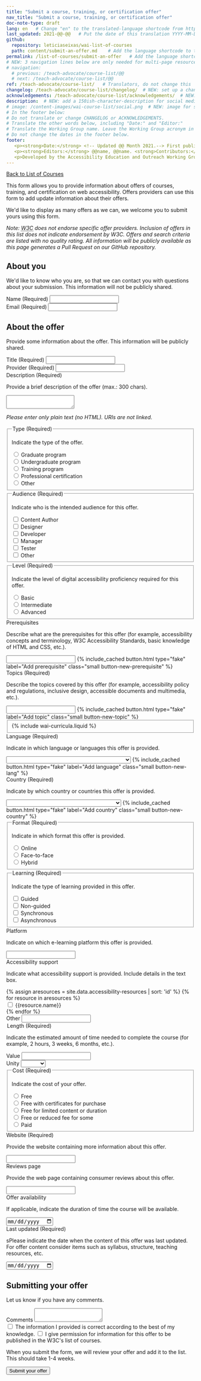 ```yaml
---
title: "Submit a course, training, or certification offer"
nav_title: "Submit a course, training, or certification offer"
doc-note-type: draft
lang: en   # Change "en" to the translated-language shortcode from https://www.iana.org/assignments/language-subtag-registry/language-subtag-registry
last_updated: 2021-@@-@@   # Put the date of this translation YYYY-MM-DD (with month in the middle)
github:
  repository: leticiaseixas/wai-list-of-courses
  path: content/submit-an-offer.md    # Add the language shortcode to the middle of the filename, for example: content/index.fr.md
permalink: /list-of-courses/submit-an-offer   # Add the language shortcode to the end, with no slash at end, for example: /link/to/page/fr
# NEW: 3 navigation lines below are only needed for multi-page resources where you have previous and next at the bottom. If so, un-comment them; otherwise delete these lines.
# navigation:
  # previous: /teach-advocate/course-list/@@
  # next: /teach-advocate/course-list/@@
ref: /teach-advocate/course-list/   # Translators, do not change this
changelog: /teach-advocate/course-list/changelog/  # NEW: set up a changelog so it's ready for later
acknowledgements: /teach-advocate/course-list/acknowledgements/  # NEW: delete if don't have a separate acknowledgements page. And delete it in the footer below.
description:  # NEW: add a 150ish-character-description for social media   # translate the description
# image: /content-images/wai-course-list/social.png  # NEW: image for social media (leave commented out if we don't have a specific one for this reource)
# In the footer below:
# Do not translate or change CHANGELOG or ACKNOWLEDGEMENTS.
# Translate the other words below, including "Date:" and "Editor:"
# Translate the Working Group name. Leave the Working Group acronym in English.
# Do not change the dates in the footer below.
footer: 
   <p><strong>Date:</strong> <!-- Updated @@ Month 2021.--> First published Month 20@@. CHANGELOG.</p>
   <p><strong>Editors:</strong> @@name, @@name. <strong>Contributors:</strong> @@name, @@name, and <a href="https://www.w3.org/groups/wg/eowg/participants">participants of the EOWG</a>. ACKNOWLEDGEMENTS lists contributors and credits.</p>
   <p>Developed by the Accessibility Education and Outreach Working Group (<a href="http://www.w3.org/WAI/EO/">EOWG</a>). Developed as part of the <a href="https://www.w3.org/WAI/about/projects/wai-coop/">WAI-CooP project</a>, co-funded by the European Commission.</p>
---
```


<div style="grid-column: 4 / span 4">

<style>
{% include css/styles.css %}
main > header { grid-column: 4 / span 4; }
</style>

<a href="../list-of-courses">Back to List of Courses</a>
<p>
This form allows you to provide information about offers of courses, training, and certification on web accessibility. Offers providers can use this form to add update information about their offers. 
</p>
<p>We'd like to display as many offers as we can, we welcome you to submit yours using this form.</p>
<p><em>Note: <abbr title="World Wide Web Consortium">W3C</abbr> does not endorse specific offer providers. Inclusion of offers in this list does not indicate endorsement by W3C. Offers and search criteria are listed with no quality rating. All information will be publicly available as this page generates a Pull Request on our GitHub repository.</em></p> 

<form id="form-submit-an-offer">

  <h2 id="about-you">About you</h2>
  <p>We'd like to know who you are, so that we can contact you with questions about your submission. This information will not be publicly shared.</p>

  <div class="field">
     <label for="submitter-name" class="label-input">Name (Required)</label>
     <input type="text" id="submitter-name" required>
   </div>
   <div class="field">
     <label for="submitter-email" class="label-input">Email (Required)</label>
     <input type="email" id="submitter-email" required>
  </div>
  

  <h2 id="the-tool">About the offer</h2>
  <p>Provide some information about the offer. This information will be publicly shared.</p>

  <div class="field">
      <label for="offer-name" class="label-input">Title (Required)</label>
      <input type="text" id="offer-name" required>
  </div>
  <div class="field">
      <label for="offer-provider" class="label-input">Provider (Required)</label>
      <input type="text" id="offer-provider" required>
  </div>

  <div class="field">
      <label for="offer-description" class="label-input">Description (Required)</label>
      <p class="expl">Provide a brief description of the offer (max.: 300 chars).</p>
      <textarea id="offer-description" required></textarea>
      <p><em>Please enter only plain text (no HTML). URIs are not linked.</em></p>
  </div>

  <fieldset class="field" id="offer-type">
    <legend class="label">Type (Required)</legend>
    <p class="expl">Indicate the type of the offer.</p>
    <div class="radio-field">
      <input type="radio" name="offer-type" id="offer-type-graduate" required>
      <label for="offer-type-graduate">Graduate program</label>
    </div>
    <div class="radio-field">
      <input type="radio" name="offer-type" id="offer-type-undergraduate">
      <label for="offer-type-undergraduate">Undergraduate program</label>
    </div>
    <div class="radio-field">
      <input type="radio" name="offer-type" id="offer-type-training">
      <label for="offer-type-training">Training program</label>
    </div>
    <div class="radio-field">
      <input type="radio" name="offer-type" id="offer-type-certification">
      <label for="offer-type-certification">Professional certification</label>
    </div>
    <div class="radio-field">
      <input type="radio" name="offer-type" id="offer-type-other">
      <label for="offer-type-other">Other</label>
    </div>
  </fieldset>

  <fieldset class="field" id="offer-audience">
    <legend class="label">Audience (Required)</legend>
    <p class="expl">Indicate who is the intended audience for this offer.</p>
    <div class="radio-field">
      <input type="checkbox" name="offer-audience" id="offer-audience-content-author" value="offer-audience-content-author" required>
      <label for="offer-audience-content-author">Content Author</label>
    </div>
    <div class="radio-field">
      <input type="checkbox" name="offer-audience" id="offer-audience-designer" value="offer-audience-designer" required>
      <label for="offer-audience-designer">Designer</label>
    </div>
    <div class="radio-field">
      <input type="checkbox" name="offer-audience" id="offer-audience-developer" value="offer-audience-developer" required>
      <label for="offer-audience-developer">Developer</label>
    </div>
    <div class="radio-field">
      <input type="checkbox" name="offer-audience" id="offer-audience-manager" value="offer-audience-manager" required>
      <label for="offer-audience-manager">Manager</label>
    </div>
    <div class="radio-field">
      <input type="checkbox" name="offer-audience" id="offer-audience-tester" value="offer-audience-tester" required>
      <label for="offer-audience-tester">Tester</label>
    </div>
    <div class="radio-field">
      <input type="checkbox" name="offer-audience" id="offer-audience-other" value="offer-audience-other" required>
      <label for="offer-audience-other">Other</label>
    </div>
  </fieldset>

  <fieldset class="field" id="offer-level">
    <legend class="label">Level (Required)</legend>
    <p class="expl">Indicate the level of digital accessibility proficiency required for this offer.</p>
    <div class="radio-field">
      <input type="radio" name="offer-level" id="offer-level-basic" required>
      <label for="offer-level-basic">Basic</label>
    </div>
    <div class="radio-field">
      <input type="radio" name="offer-level" id="offer-level-intermediate">
      <label for="offer-level-intermediate">Intermediate</label>
    </div>
    <div class="radio-field">
      <input type="radio" name="offer-level" id="offer-level-advanced">
      <label for="offer-level-advanced">Advanced</label>
    </div>
  </fieldset>

  <div class="field" id="divInputPrerequisite">
      <label for="offer-prerequisites" class="label-input">Prerequisites</label>
      <p class="expl">Describe what are the prerequisites for this offer (for example, accessibility concepts and terminology, W3C Accessibility Standards, basic knowledge of HTML and CSS, etc.).</p>
      <input type="text" id="prerequisites1" class="field-prerequisite">
      {% include_cached button.html type="fake" label="Add prerequisite" class="small button-new-prerequisite" %}
  </div>

  <div class="field" id="divInputTopic">
      <label for="offer-topics" class="label-input" required>Topics (Required)</label>
      <p class="expl">Describe the topics covered by this offer (for example, accessibility policy and regulations, inclusive design, accessible documents and multimedia, etc.).</p>
      <input type="text" id="topics" class="field-topic">
      {% include_cached button.html type="fake" label="Add topic" class="small button-new-topic" %}
  </div>

  <fieldset id="offer-wai-curricula">
      {% include wai-curricula.liquid %}
  </fieldset>

  <div class="field" id="divSelectLang">
      <label for="offer-language" class="label-input" >Language (Required)</label>
      <p class="expl">Indicate in which language or languages this offer is provided.</p>
      <select name="language" id="language" class="field-language select-form" required> 
          <option value=""></option>
          {% for language in site.data.lang %}
              <option value="{{ language[0] }}">{{ language[1].name }} ({{language[1].nativeName }})</option>
          {% endfor %}
      </select>
      {% include_cached button.html type="fake" label="Add language" class="small button-new-lang" %}
  </div>

  <div class="field" id="divSelectCountry">
      <label for="offer-country" class="label-input">Country (Required)</label>
      <p class="expl">Indicate by which country or countries this offer is provided.</p>
      <select name="country" id="country" class="field-country select-form" required>
          <option value=""></option>
          {% for country in site.data.countries %}
              <option value="{{ country[0] }}">{{ country[1].name }} ({{country[1].nativeName}})</option>
          {% endfor %}
      </select>
      {% include_cached button.html type="fake" label="Add country" class="small button-new-country" %}
  </div>

  <fieldset class="field" id="offer-format">
    <legend class="label">Format (Required)</legend>
    <p class="expl">Indicate in which format this offer is provided.</p>
    <div class="radio-field">
      <input type="radio" name="offer-format" id="offer-format-online" required>
      <label for="offer-format-online">Online</label>
    </div>
    <div class="radio-field">
      <input type="radio" name="offer-format" id="offer-format-face-to-face">
      <label for="offer-format-face-to-face">Face-to-face</label>
    </div>
    <div class="radio-field">
      <input type="radio" name="offer-format" id="offer-format-hybrid">
      <label for="offer-format-hybrid">Hybrid</label>
    </div>
  </fieldset>


  <fieldset class="field" id="offer-learning">
      <legend class="label">Learning (Required)</legend>
      <p class="expl">Indicate the type of learning provided in this offer.</p>
      <div class="radio-field">
          <input type="checkbox" id="offer-learning-guided" name="offer-learning-guided" required>
          <label for="offer-learning-guided">Guided</label>
      </div>
      <div class="radio-field">
          <input type="checkbox" id="offer-learning-non-guided" name="offer-learning-non-guided">
          <label for="offer-learning">Non-guided</label>
      </div>
      <div class="radio-field">
          <input type="checkbox" id="offer-learning-synchronous" name="offer-learning-synchronous">
          <label for="offer-learning-synchronous">Synchronous</label>
      </div>
      <div class="radio-field">
          <input type="checkbox" id="offer-learning-asynchronous" name="offer-learning-asynchronous">
          <label for="offer-learning-asynchronous">Asynchronous</label>
      </div>            
  </fieldset>

  <div class="field">
      <label for="offer-platform" class="label-input">Platform</label>
      <p class="expl">Indicate on which e-learning platform this offer is provided.</p>
      <input type="text" id="platform">
  </div>

  <div class="field">
      <label for="offer-accessibility-resources" class="label-input">Accessibility support</label>
      <p class="expl">Indicate what accessibility support is provided. Include details in the text box.</p>
      {% assign aresources = site.data.accessibility-resources | sort: 'id' %}
      {% for resource in aresources %}
        <div class="radio-field">
          <input type="checkbox" id="offer-accessibility-resource-{{resource.id}}" value="offer-accessibility-resource-{{resource.id}}">
          <label for="offer-accessibility-resource-{{resource.id}}">{{resource.name}}</label>
        </div>
      {% endfor %}
      <div>
        <label for="offer-new-accessibility-resource" class="visuallyhidden">Other</label>
        <input type="text" id="offer-new-accessibility-resource" class="new-aresource">
      </div>
  </div>

<!-- {% capture info_label%}More information about the {{curricula.name}}{% endcapture %}
{{ curricula.name }}{% include resource-link.html label=info_label href=curricula.link %} -->

  <div class="field">
      <legend class="label">Length (Required)</legend>
      <p class="expl">Indicate the estimated amount of time needed to complete the course (for example, 2 hours, 3 weeks, 6 months, etc.).</p>
      <div class="length-container">
        <div class="length-value">
          <label for="offer-value-duration">Value</label>
          <input type="number" id="offer-value-duration" required>
        </div>
        <div class="length-unity">
          <label for="offer-unity-duration">Unity</label>
          <select id="offer-unity-duration" required> 
              <option value=""></option>
              <option value="hours">Hours</option>
              <option value="days">Days</option>
              <option value="weeks">Weeks</option>
              <option value="months">Months</option>
              <option value="years">Years</option>
          </select>
        </div>
      </div>
  </div>

  <fieldset class="field" id="offer-cost">
    <legend class="label">Cost (Required)</legend>
    <p class="expl">Indicate the cost of your offer.</p>
    <div class="radio-field">
      <input type="radio" name="offer-cost" id="offer-cost-free">
      <label for="offer-cost-free">Free</label>
    </div> 
    <div class="radio-field">
      <input type="radio" name="offer-cost" id="offer-cost-free-certificates-for-purchase" required>
      <label for="offer-cost-free-certificates-for-purchase">Free with certificates for purchase</label>
    </div>
    <div class="radio-field">
      <input type="radio" name="offer-cost" id="offer-cost-free-limited-time">
      <label for="offer-cost-free-limited-time">Free for limited content or duration</label>
    </div>
    <div class="radio-field">
      <input type="radio" name="offer-cost" id="offer-cost-free-or-reduced-for-some">
      <label for="offer-cost-free-or-reduced-for-some">Free or reduced fee for some</label>
    </div>
    <div class="radio-field">
      <input type="radio" name="offer-cost" id="offer-cost-paid">
      <label for="offer-cost-paid">Paid</label>
    </div>  
  </fieldset>

  <div class="field">
      <label for="offer-website" class="label-input">Website (Required)</label>
      <p class="expl">Provide the website containing more information about this offer.</p>
      <input type="url" name="offer-website" id="offer-website" required>
  </div>

  <div class="field">
      <label for="offer-reviews-page" class="label-input">Reviews page</label>
      <p class="expl">Provide the web page containing consumer reviews about this offer.</p>
      <input type="url" name="offer-reviews-page" id="offer-reviews-page">
  </div>

  <div class="field">
      <label for="offer-duration" class="label-input">Offer availability</label>
      <p class="expl">If applicable, indicate the duration of time the course will be available.</p>
      <input type="date" id="offer-duration">
      <!-- this course is provided at any time, self-paced-->
  </div>

  <div class="field">
      <label for="offer-content-update"  class="label-input">Last updated (Required)</label>
      <p class="expl">sPlease indicate the date when the content of this offer was last updated. For offer content consider items such as syllabus, structure, teaching resources, etc. </p>
      <input type="date" id="offer-content-update" required>
  </div>

  <h2>Submitting your offer</h2>
  <p>Let us know if you have any comments.</p>
  <div class="field">
    <label for="comments" class="label-input">Comments</label>
    <textarea id="comments"></textarea>
  </div>
  <div class="field">
    <label><input type="checkbox" required> The information I provided is correct according to the best of my knowledge.</label>
    <label><input type="checkbox" required> I give permission for information for this offer to be published in the W3C's list of courses.</label>
  </div>
  <p>When you submit the form, we will review your offer and add it to the list. This should take 1-4 weeks.</p>
  <div class="field">
    <button type="submit">Submit your offer</button>
  </div>
</form>



<script>
{% include js/offers.js %}
</script>
